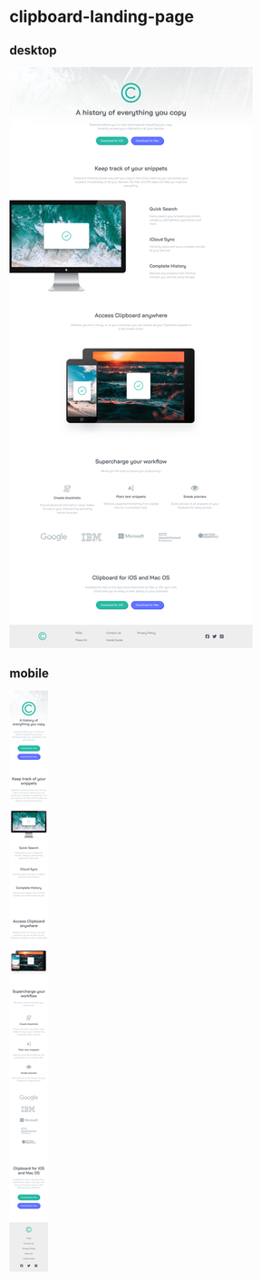 # clipboard-landing-page

## desktop
![desktop-design](https://github.com/EngNada-S/Front-End-Mentor-Challenges/blob/main/clipboard-landing-page/design/desktop-design.png?raw=true)

## mobile
![mobile-design](https://github.com/EngNada-S/Front-End-Mentor-Challenges/blob/main/clipboard-landing-page/design/mobile-design.png?raw=true)
